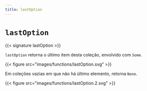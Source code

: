 ```yaml
---
title: lastOption
---
```


# `lastOption`

{{< signature lastOption >}}

`lastOption` retorna o último item desta coleção, envolvido com `Some`.

{{< figure src="images/functions/lastOption.svg" >}}

Em coleções vazias em que não há último elemento, retorna `None`.

{{< figure src="images/functions/lastOption.2.svg" >}}
